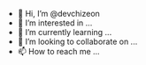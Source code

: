 - 👋 Hi, I’m @devchizeon
- 👀 I’m interested in ...
- 🌱 I’m currently learning ...
- 💞️ I’m looking to collaborate on ...
- 📫 How to reach me ...

<!---
devchizeon/devchizeon is a ✨ special ✨ repository because its `README.md` (this file) appears on your GitHub profile.
You can click the Preview link to take a look at your changes.
--->

